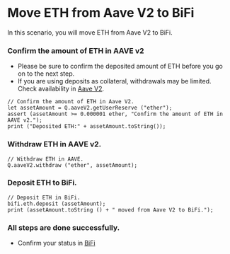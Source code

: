 ```meta-Currency
```

# Move ETH from Aave V2 to BiFi

In this scenario, you will move ETH from Aave V2 to BiFi.

### Confirm the amount of ETH in AAVE v2

- Please be sure to confirm the deposited amount of ETH before you go on to the next step.
- If you are using deposits as collateral, withdrawals may be limited. Check availability in [Aave V2](https://app.aave.com/#/dashboard).

```output-Dynamic
// Confirm the amount of ETH in Aave V2.
let assetAmount = Q.aaveV2.getUserReserve ("ether");
assert (assetAmount >= 0.000001 ether, "Confirm the amount of ETH in AAVE v2.");
print ("Deposited ETH:" + assetAmount.toString());
```

### Withdraw ETH in AAVE v2.

```taster
// Withdraw ETH in AAVE.
Q.aaveV2.withdraw ("ether", assetAmount);
```

### Deposit ETH to BiFi.

```taster
// Deposit ETH in BiFi.
bifi.eth.deposit (assetAmount);
print (assetAmount.toString () + " moved from Aave V2 to BiFi.");
```

### All steps are done successfully.

- Confirm your status in [BiFi](https://app.bifi.finance/lend?chainid=mainnet)
